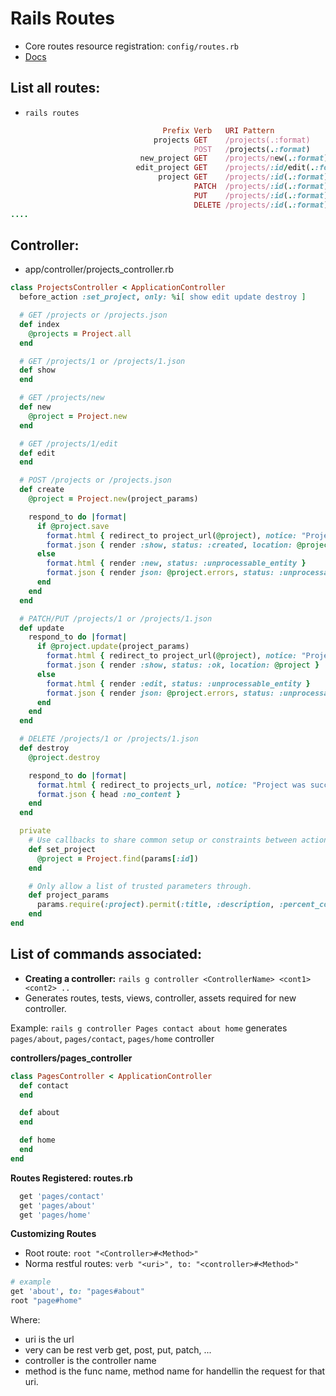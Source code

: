 # Rails Routes
- Core routes resource registration: `config/routes.rb`
- [Docs](https://guides.rubyonrails.org/routing.html)

## List all routes:
- `rails routes`

```rb
                                  Prefix Verb   URI Pattern                                                                                       Controller#Action
                                projects GET    /projects(.:format)                                                                               projects#index
                                         POST   /projects(.:format)                                                                               projects#create
                             new_project GET    /projects/new(.:format)                                                                           projects#new
                            edit_project GET    /projects/:id/edit(.:format)                                                                      projects#edit
                                 project GET    /projects/:id(.:format)                                                                           projects#show
                                         PATCH  /projects/:id(.:format)                                                                           projects#update
                                         PUT    /projects/:id(.:format)                                                                           projects#update
                                         DELETE /projects/:id(.:format)                                                                           projects#destroy
....
```

## Controller:
- app/controller/projects_controller.rb

```rb
class ProjectsController < ApplicationController
  before_action :set_project, only: %i[ show edit update destroy ]

  # GET /projects or /projects.json
  def index
    @projects = Project.all
  end

  # GET /projects/1 or /projects/1.json
  def show
  end

  # GET /projects/new
  def new
    @project = Project.new
  end

  # GET /projects/1/edit
  def edit
  end

  # POST /projects or /projects.json
  def create
    @project = Project.new(project_params)

    respond_to do |format|
      if @project.save
        format.html { redirect_to project_url(@project), notice: "Project was successfully created." }
        format.json { render :show, status: :created, location: @project }
      else
        format.html { render :new, status: :unprocessable_entity }
        format.json { render json: @project.errors, status: :unprocessable_entity }
      end
    end
  end

  # PATCH/PUT /projects/1 or /projects/1.json
  def update
    respond_to do |format|
      if @project.update(project_params)
        format.html { redirect_to project_url(@project), notice: "Project was successfully updated." }
        format.json { render :show, status: :ok, location: @project }
      else
        format.html { render :edit, status: :unprocessable_entity }
        format.json { render json: @project.errors, status: :unprocessable_entity }
      end
    end
  end

  # DELETE /projects/1 or /projects/1.json
  def destroy
    @project.destroy

    respond_to do |format|
      format.html { redirect_to projects_url, notice: "Project was successfully destroyed." }
      format.json { head :no_content }
    end
  end

  private
    # Use callbacks to share common setup or constraints between actions.
    def set_project
      @project = Project.find(params[:id])
    end

    # Only allow a list of trusted parameters through.
    def project_params
      params.require(:project).permit(:title, :description, :percent_complete)
    end
end
```

## List of commands associated:
- **Creating a controller:** ``rails g controller <ControllerName> <cont1> <cont2> ..``
- Generates routes, tests, views, controller, assets required for new controller.

Example: `rails g controller Pages contact about home` generates `pages/about`, `pages/contact`, `pages/home` controller

**controllers/pages_controller**

```rb
class PagesController < ApplicationController
  def contact
  end

  def about
  end

  def home
  end
end
```

**Routes Registered: routes.rb**

```rb
  get 'pages/contact'
  get 'pages/about'
  get 'pages/home'
```

**Customizing Routes**
- Root route: ``root "<Controller>#<Method>"``
- Norma restful routes: `verb "<uri>", to: "<controller>#<Method>"`

```rb
# example
get 'about', to: "pages#about"
root "page#home"
```

Where:
- uri is the url
- very can be rest verb get, post, put, patch, ...
- controller is the controller name
- method is the func name, method name for handellin the request for that uri.
